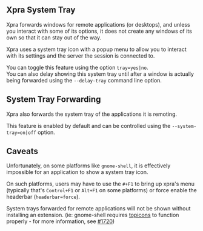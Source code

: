 ## Xpra System Tray
Xpra forwards windows for remote applications (or desktops), and unless you interact with some of its options, it does not create any windows of its own so that it can stay out of the way.

Xpra uses a system tray icon with a popup menu to allow you to interact with its settings and the server the session is connected to.

You can toggle this feature using the option `tray=yes|no`.\
You can also delay showing this system tray until after a window is actually being forwarded using the `--delay-tray` command line option.


## System Tray Forwarding
Xpra also forwards the system tray of the applications it is remoting.

This feature is enabled by default and can be controlled using the `--system-tray=on|off` option.


## Caveats
Unfortunately, on some platforms like `gnome-shell`, it is effectively impossible for an application to show a system tray icon.

On such platforms, users may have to use the `#+F1` to bring up xpra's menu (typically that's `Control+F1` or `Alt+F1` on some platforms) or force enable the headerbar (`headerbar=force`).

System trays forwarded for remote applications will not be shown without installing an extension.
(ie: gnome-shell requires [topicons](https://extensions.gnome.org/extension/1031/topicons/) to function properly - for more information, see [#1720](https://github.com/Xpra-org/xpra/issues/1720))

